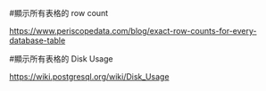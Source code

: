 #顯示所有表格的 row count

https://www.periscopedata.com/blog/exact-row-counts-for-every-database-table

#顯示所有表格的 Disk Usage

https://wiki.postgresql.org/wiki/Disk_Usage